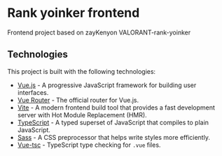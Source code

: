 # Rank yoinker frontend
Frontend project based on zayKenyon VALORANT-rank-yoinker

## Technologies

This project is built with the following technologies:

- [Vue.js](https://vuejs.org/) - A progressive JavaScript framework for building user interfaces.
- [Vue Router](https://router.vuejs.org/) - The official router for Vue.js.
- [Vite](https://vitejs.dev/) - A modern frontend build tool that provides a fast development server with Hot Module Replacement (HMR).
- [TypeScript](https://www.typescriptlang.org/) - A typed superset of JavaScript that compiles to plain JavaScript.
- [Sass](https://sass-lang.com/) - A CSS preprocessor that helps write styles more efficiently.
- [Vue-tsc](https://github.com/johnsoncodehk/volar/tree/master/packages/vue-tsc) - TypeScript type checking for `.vue` files.
  
